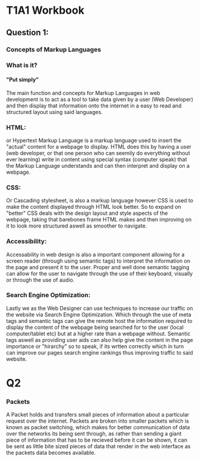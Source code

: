 # T1A1 Workbook

## Question 1:


### Concepts of Markup Languages

### What is it? 
#### "Put simply"

The main function and concepts for Markup Languages in web development is to act as a tool to take data given by a user (Web Developer) and then display that information onto the internet in a easy to read and structured layout using said languages.

### HTML: 

or Hypertext Markup Language is a markup language used to insert the "actual" content for a webpage to display. HTML does this by having a user (web developer, or that one person who can seemily do everything without ever learning) write in content using special syntax (computer speak) that the Markup Language understands and can then interpret and display on a webpage.

### CSS: 

Or Cascading stylesheet, is also a markup language however CSS is used to make the content displayed through HTML look better. So to expand on "better" CSS deals with the design layout and style aspects of the webpage, taking that barebones frame HTML makes and then improving on it to look more structured aswell as smoother to navigate.

### Accessibility: 

Accessability in web design is also a important component allowing for a screen reader (through using semantic tags) to interpret the information on the page and present it to the user. Proper and well done semantic tagging can allow for the user to navigate through the use of their keyboard, visually or through the use of audio.

### Search Engine Optimization:

Lastly we as the Web Designer can use techniques to increase our traffic on the website via Search Engine Optimization. Which through the use of meta tags and semantic tags can give the remote host the information required to display the content of the webpage being searched for to the user (local computer/tablet etc) but at a higher rate than a webpage without. Semantic tags aswell as providing user aids can also help give the content in the page importance or "hirarchy" so to speak, if its wrtten correctly which in turn can improve our pages search engine rankings thus improving traffic to said website.

# Q2

### Packets

A Packet holds and transfers small pieces of information about a particular request over the internet.
Packets are broken into smaller packets which is known as packet switching, which makes for better communication of data over the networks its being sent through, as rather than sending a giant piece of information that has to be recieved before it can be shown, it can be sent as little bite sized pieces of data that render in the web interface as the packets data becomes available.
